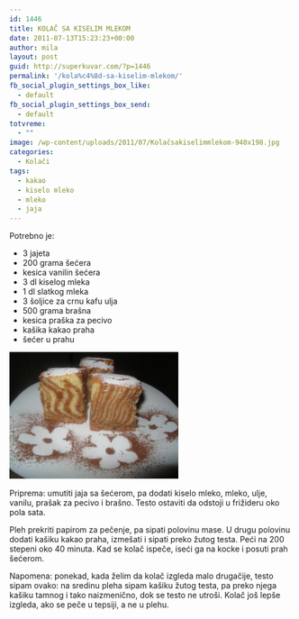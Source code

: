 ```yaml
---
id: 1446
title: KOLAČ SA KISELIM MLEKOM
date: 2011-07-13T15:23:23+00:00
author: mila
layout: post
guid: http://superkuvar.com/?p=1446
permalink: '/kola%c4%8d-sa-kiselim-mlekom/'
fb_social_plugin_settings_box_like:
  - default
fb_social_plugin_settings_box_send:
  - default
totvreme:
  - ""
image: /wp-content/uploads/2011/07/Kolačsakiselimmlekom-940x198.jpg
categories:
  - Kolači
tags:
  - kakao
  - kiselo mleko
  - mleko
  - jaja
---
```

Potrebno je:

  * 3 jajeta
  * 200 grama šećera
  * kesica vanilin šećera
  * 3 dl kiselog mleka
  * 1 dl slatkog mleka
  * 3 šoljice za crnu kafu ulja
  * 500 grama brašna
  * kesica praška za pecivo
  * kašika kakao praha
  * šećer u prahu

<img class="alignnone size-medium wp-image-5344" src="/wp-content/uploads/2011/07/Kolačsakiselimmlekom-300x225.jpg" alt="Kolačsakiselimmlekom" width="300" height="225" /> 

Priprema: umutiti jaja sa šećerom, pa dodati kiselo mleko, mleko, ulje, vanilu, prašak za pecivo i brašno. Testo ostaviti da odstoji u frižideru oko pola sata.

Pleh prekriti papirom za pečenje, pa sipati polovinu mase. U drugu polovinu dodati kašiku kakao praha, izmešati i sipati preko žutog testa. Peći na 200 stepeni oko 40 minuta. Kad se kolač ispeče, iseći ga na kocke i posuti prah šećerom.

Napomena: ponekad, kada želim da kolač izgleda malo drugačije, testo sipam ovako: na sredinu pleha sipam kašiku žutog testa, pa preko njega kašiku tamnog i tako naizmenično, dok se testo ne utroši. Kolač još lepše izgleda, ako se peče u tepsiji, a ne u plehu.